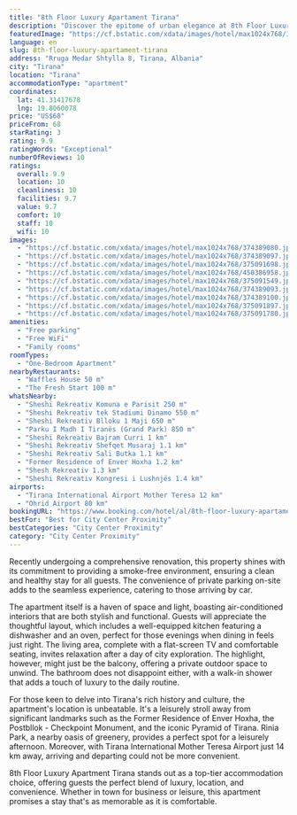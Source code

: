 ```yaml
---
title: "8th Floor Luxury Apartament Tirana"
description: "Discover the epitome of urban elegance at 8th Floor Luxury Apartment Tirana, a prime choice for travelers seeking a blend of comfort and convenience in Albania's vibrant capital."
featuredImage: "https://cf.bstatic.com/xdata/images/hotel/max1024x768/374389080.jpg?k=ee41c8cb8cdba49a6b088f48442626100e51c3098c7608f38b19642c052a6fef&o=&hp=1"
language: en
slug: 8th-floor-luxury-apartament-tirana
address: "Rruga Medar Shtylla 8, Tirana, Albania"
city: "Tirana"
location: "Tirana"
accommodationType: "apartment"
coordinates:
  lat: 41.31417678
  lng: 19.8060078
price: "US$68"
priceFrom: 68
starRating: 3
rating: 9.9
ratingWords: "Exceptional"
numberOfReviews: 10
ratings:
  overall: 9.9
  location: 10
  cleanliness: 10
  facilities: 9.7
  value: 9.7
  comfort: 10
  staff: 10
  wifi: 10
images:
  - "https://cf.bstatic.com/xdata/images/hotel/max1024x768/374389080.jpg?k=ee41c8cb8cdba49a6b088f48442626100e51c3098c7608f38b19642c052a6fef&o=&hp=1"
  - "https://cf.bstatic.com/xdata/images/hotel/max1024x768/374389097.jpg?k=896e8d857adb19d6211cbe2c92b074960cb97f4b5f9da56e1e96f81ce3bfcf61&o=&hp=1"
  - "https://cf.bstatic.com/xdata/images/hotel/max1024x768/375091698.jpg?k=02fbc2fcb2dffcf3c06553a0b673fc84788b898f8197259c96f65de3c35cbbdd&o=&hp=1"
  - "https://cf.bstatic.com/xdata/images/hotel/max1024x768/450386958.jpg?k=06be312760c4c3f4953a0e14a59aa0a5af4e60a9b2a1c291177f901e5b8c0854&o=&hp=1"
  - "https://cf.bstatic.com/xdata/images/hotel/max1024x768/375091549.jpg?k=4e12af932b451b06ec5380dd131c8d7741520cd616f714b104d62cf21378e312&o=&hp=1"
  - "https://cf.bstatic.com/xdata/images/hotel/max1024x768/374389093.jpg?k=b2bca500443b399a7c39bd743ab84dae50eda03778abcbdb4154d240dc1f371d&o=&hp=1"
  - "https://cf.bstatic.com/xdata/images/hotel/max1024x768/374389100.jpg?k=e62c1462d217328d3f2cfaf7c4cb6325751818708cbd3de260a966a17e9b29ba&o=&hp=1"
  - "https://cf.bstatic.com/xdata/images/hotel/max1024x768/375091897.jpg?k=6c8f1ec6bd0ca76da86b0c8a2d82744a2f319d3c962b8fe3893f61e55a159c89&o=&hp=1"
  - "https://cf.bstatic.com/xdata/images/hotel/max1024x768/375091780.jpg?k=bc4538d7912baf834f3d54ba10a1375044cdcdf08c58ca8559825221edf074a3&o=&hp=1"
amenities:
  - "Free parking"
  - "Free WiFi"
  - "Family rooms"
roomTypes:
  - "One-Bedroom Apartment"
nearbyRestaurants:
  - "Waffles House 50 m"
  - "The Fresh Start 100 m"
whatsNearby:
  - "Sheshi Rekreativ Komuna e Parisit 250 m"
  - "Sheshi Rekreativ tek Stadiumi Dinamo 550 m"
  - "Sheshi Rekreativ Blloku 1 Maji 650 m"
  - "Parku I Madh I Tiranës (Grand Park) 850 m"
  - "Sheshi Rekreativ Bajram Curri 1 km"
  - "Sheshi Rekreativ Shefqet Musaraj 1.1 km"
  - "Sheshi Rekreativ Sali Butka 1.1 km"
  - "Former Residence of Enver Hoxha 1.2 km"
  - "Shesh Rekreativ 1.3 km"
  - "Sheshi Rekreativ Kongresi i Lushnjës 1.4 km"
airports:
  - "Tirana International Airport Mother Teresa 12 km"
  - "Ohrid Airport 80 km"
bookingURL: "https://www.booking.com/hotel/al/8th-floor-luxury-apartament-tirana.en-gb.html?aid=8035640"
bestFor: "Best for City Center Proximity"
bestCategories: "City Center Proximity"
category: "City Center Proximity"
---
```


Recently undergoing a comprehensive renovation, this property shines with its commitment to providing a smoke-free environment, ensuring a clean and healthy stay for all guests. The convenience of private parking on-site adds to the seamless experience, catering to those arriving by car.

The apartment itself is a haven of space and light, boasting air-conditioned interiors that are both stylish and functional. Guests will appreciate the thoughtful layout, which includes a well-equipped kitchen featuring a dishwasher and an oven, perfect for those evenings when dining in feels just right. The living area, complete with a flat-screen TV and comfortable seating, invites relaxation after a day of city exploration. The highlight, however, might just be the balcony, offering a private outdoor space to unwind. The bathroom does not disappoint either, with a walk-in shower that adds a touch of luxury to the daily routine.

For those keen to delve into Tirana's rich history and culture, the apartment's location is unbeatable. It's a leisurely stroll away from significant landmarks such as the Former Residence of Enver Hoxha, the Postbllok - Checkpoint Monument, and the iconic Pyramid of Tirana. Rinia Park, a nearby oasis of greenery, provides a perfect spot for a leisurely afternoon. Moreover, with Tirana International Mother Teresa Airport just 14 km away, arriving and departing could not be more convenient.

8th Floor Luxury Apartment Tirana stands out as a top-tier accommodation choice, offering guests the perfect blend of luxury, location, and convenience. Whether in town for business or leisure, this apartment promises a stay that's as memorable as it is comfortable.